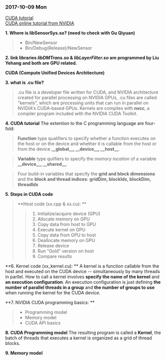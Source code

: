 ### 2017-10-09 Mon
[CUDA tutorial][1]  
[CUDA online tutorial from NVIDIA][2]  
  
**1. Where is libSensorSys.so? (need to check with Gu Qiyuan)** 
> - Bin/NewSensor
> - Bin/Debug(Release)/NewSensor   
   
**2. link libraries *libDMTrans.so* & *libLayerFilter.so* are programmed by Liu Yehang and both are GPU related.**   

**CUDA (Compute Unified Devices Architecture)**   
  
**3. what is .cu file?**
> .cu file is a developer file written for CUDA, and NVIDIA architecture created for parallel processing on NVIDIA GPUs, .cu files are called "kernels", which are processing units that can run in parallel on NVIDIA's CUDA-based GPUs. Kernels are compiles with **nvcc**, a compiler program included with the NVIDIA CUDA Toolkit.  
  
**4. CUDA tutorial**
The extention to the C programming language are four-fold: 

> **Function** type qualifiers to specify whether a function executes on the host or on the device and whether it is callable from the host or from the device **\_\_global\_\_, \_\_device\_\_, \_\_host\_\_**. 

> **Variable** type qulifiers to specify the *memory location* of a variable **\_\_device\_\_, \_\_shared\_\_**. 

> Four build-in variables that specify the **grid and block dimensions** and the **block and thread indices**: **gridDim, blockIdx, blockDim, threadIdx**  
  
**5. Steps in CUDA code**
> **Host code (xx.cpp & xx.cu): **
>
> > 1. Initialize/acquire device (GPU)
> > 2. Allocate memory on GPU
> > 3. Copy data from host to GPU
> > 4. Execute kernel on GPU
> > 5. Copy data from GPU to host
> > 6. Deallocate memory on GPU
> > 7. Release device
> > 8. Run "Gold" version on host
> > 9. Compare results



**6. Kernel code (xx_kernel.cu): **
A kernel is a function callable from the host and executed on the CUDA device -- simultaneously by many threads in parllel. How to call a kernel involves **specify the name of the kernel** and **an execution configuration**. An execution configuration is just defining **the number of parallel threads in a group** and **the number of groups to use** when running the kernel for the CUDA device.



**7. NVIDIA CUDA programming basics: **
> - Programming model
> - Memory model
> - CUDA API basics



**8. CUDA Programming model**
The resulting program is called a **Kernel**, the batch of threads that executes a kernel is organized as a grid of thread blocks.



**9. Memory model**



[1]:http://geco.mines.edu/tesla/cuda_tutorial_mio/
[2]:http://www.nvidia.cn/object/cuda_education_cn_old.html
